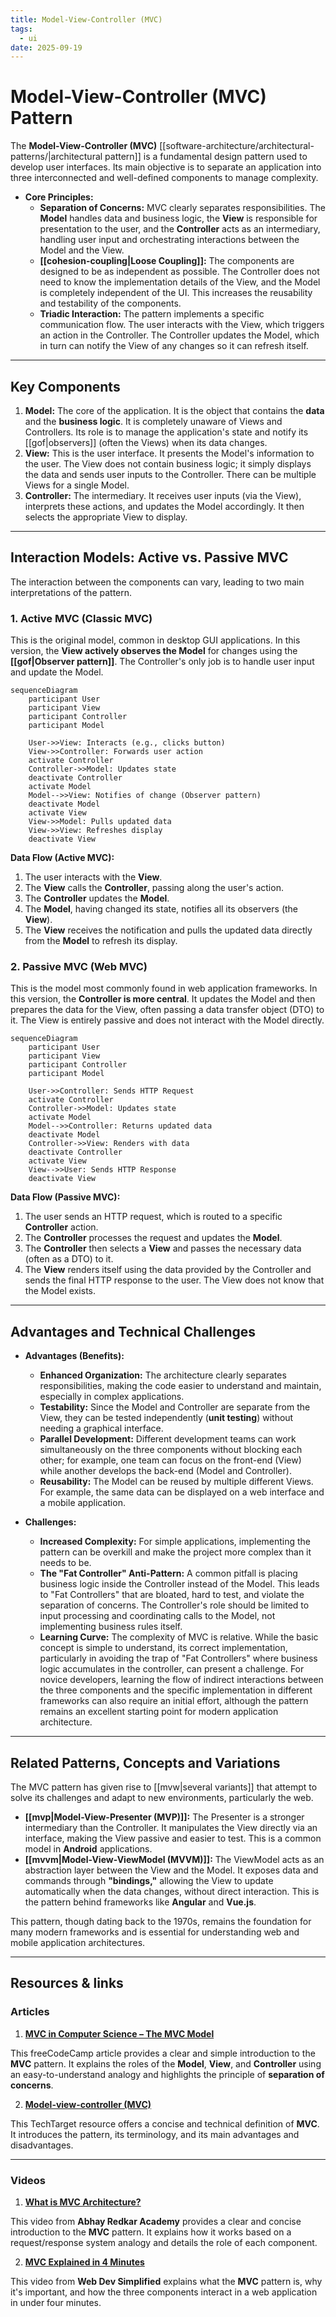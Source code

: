 ```yaml
---
title: Model-View-Controller (MVC)
tags:
  - ui
date: 2025-09-19
---
```


# Model-View-Controller (MVC) Pattern

The **Model-View-Controller (MVC)** [[software-architecture/architectural-patterns/|architectural pattern]] is a fundamental design pattern used to develop user interfaces. Its main objective is to separate an application into three interconnected and well-defined components to manage complexity.

* **Core Principles:**
    * **Separation of Concerns:** MVC clearly separates responsibilities. The **Model** handles data and business logic, the **View** is responsible for presentation to the user, and the **Controller** acts as an intermediary, handling user input and orchestrating interactions between the Model and the View.
    * **[[cohesion-coupling|Loose Coupling]]:** The components are designed to be as independent as possible. The Controller does not need to know the implementation details of the View, and the Model is completely independent of the UI. This increases the reusability and testability of the components.
    * **Triadic Interaction:** The pattern implements a specific communication flow. The user interacts with the View, which triggers an action in the Controller. The Controller updates the Model, which in turn can notify the View of any changes so it can refresh itself.

---

## Key Components

1.  **Model:** The core of the application. It is the object that contains the **data** and the **business logic**. It is completely unaware of Views and Controllers. Its role is to manage the application's state and notify its [[gof|observers]] (often the Views) when its data changes.
2.  **View:** This is the user interface. It presents the Model's information to the user. The View does not contain business logic; it simply displays the data and sends user inputs to the Controller. There can be multiple Views for a single Model.
3.  **Controller:** The intermediary. It receives user inputs (via the View), interprets these actions, and updates the Model accordingly. It then selects the appropriate View to display.

---

## Interaction Models: Active vs. Passive MVC

The interaction between the components can vary, leading to two main interpretations of the pattern.

### 1. Active MVC (Classic MVC)

This is the original model, common in desktop GUI applications. In this version, the **View actively observes the Model** for changes using the **[[gof|Observer pattern]]**. The Controller's only job is to handle user input and update the Model.

```mermaid
sequenceDiagram
    participant User
    participant View
    participant Controller
    participant Model

    User->>View: Interacts (e.g., clicks button)
    View->>Controller: Forwards user action
    activate Controller
    Controller->>Model: Updates state
    deactivate Controller
    activate Model
    Model-->>View: Notifies of change (Observer pattern)
    deactivate Model
    activate View
    View->>Model: Pulls updated data
    View->>View: Refreshes display
    deactivate View
```

**Data Flow (Active MVC):**
1.  The user interacts with the **View**.
2.  The **View** calls the **Controller**, passing along the user's action.
3.  The **Controller** updates the **Model**.
4.  The **Model**, having changed its state, notifies all its observers (the **View**).
5.  The **View** receives the notification and pulls the updated data directly from the **Model** to refresh its display.

### 2. Passive MVC (Web MVC)

This is the model most commonly found in web application frameworks. In this version, the **Controller is more central**. It updates the Model and then prepares the data for the View, often passing a data transfer object (DTO) to it. The View is entirely passive and does not interact with the Model directly.

```mermaid
sequenceDiagram
    participant User
    participant View
    participant Controller
    participant Model

    User->>Controller: Sends HTTP Request
    activate Controller
    Controller->>Model: Updates state
    activate Model
    Model-->>Controller: Returns updated data
    deactivate Model
    Controller->>View: Renders with data
    deactivate Controller
    activate View
    View-->>User: Sends HTTP Response
    deactivate View
```

**Data Flow (Passive MVC):**
1.  The user sends an HTTP request, which is routed to a specific **Controller** action.
2.  The **Controller** processes the request and updates the **Model**.
3.  The **Controller** then selects a **View** and passes the necessary data (often as a DTO) to it.
4.  The **View** renders itself using the data provided by the Controller and sends the final HTTP response to the user. The View does not know that the Model exists.

---

## Advantages and Technical Challenges

* **Advantages (Benefits):**
    * **Enhanced Organization:** The architecture clearly separates responsibilities, making the code easier to understand and maintain, especially in complex applications.
    * **Testability:** Since the Model and Controller are separate from the View, they can be tested independently (**unit testing**) without needing a graphical interface.
    * **Parallel Development:** Different development teams can work simultaneously on the three components without blocking each other; for example, one team can focus on the front-end (View) while another develops the back-end (Model and Controller).
    * **Reusability:** The Model can be reused by multiple different Views. For example, the same data can be displayed on a web interface and a mobile application.

* **Challenges:**
    * **Increased Complexity:** For simple applications, implementing the pattern can be overkill and make the project more complex than it needs to be.
    * **The "Fat Controller" Anti-Pattern:** A common pitfall is placing business logic inside the Controller instead of the Model. This leads to "Fat Controllers" that are bloated, hard to test, and violate the separation of concerns. The Controller's role should be limited to input processing and coordinating calls to the Model, not implementing business rules itself.
    * **Learning Curve:** The complexity of MVC is relative. While the basic concept is simple to understand, its correct implementation, particularly in avoiding the trap of "Fat Controllers" where business logic accumulates in the controller, can present a challenge. For novice developers, learning the flow of indirect interactions between the three components and the specific implementation in different frameworks can also require an initial effort, although the pattern remains an excellent starting point for modern application architecture.

---

## Related Patterns, Concepts and Variations

The MVC pattern has given rise to [[mvw|several variants]] that attempt to solve its challenges and adapt to new environments, particularly the web.

* **[[mvp|Model-View-Presenter (MVP)]]:** The Presenter is a stronger intermediary than the Controller. It manipulates the View directly via an interface, making the View passive and easier to test. This is a common model in **Android** applications.
* **[[mvvm|Model-View-ViewModel (MVVM)]]:** The ViewModel acts as an abstraction layer between the View and the Model. It exposes data and commands through **"bindings,"** allowing the View to update automatically when the data changes, without direct interaction. This is the pattern behind frameworks like **Angular** and **Vue.js**.

This pattern, though dating back to the 1970s, remains the foundation for many modern frameworks and is essential for understanding web and mobile application architectures.

---

## **Resources & links**

### **Articles**

1.  **[MVC in Computer Science – The MVC Model](https://www.freecodecamp.org/news/what-does-mvc-mean-in-computer-science/)**

This freeCodeCamp article provides a clear and simple introduction to the **MVC** pattern. It explains the roles of the **Model**, **View**, and **Controller** using an easy-to-understand analogy and highlights the principle of **separation of concerns**.

2.  **[Model-view-controller (MVC)](https://www.techtarget.com/whatis/definition/model-view-controller-MVC)**

This TechTarget resource offers a concise and technical definition of **MVC**. It introduces the pattern, its terminology, and its main advantages and disadvantages.

---

### **Videos**

1.  **[What is MVC Architecture?](https://www.youtube.com/watch?v=mtZdybMV4Bw)**

This video from **Abhay Redkar Academy** provides a clear and concise introduction to the **MVC** pattern. It explains how it works based on a request/response system analogy and details the role of each component.

2.  **[MVC Explained in 4 Minutes](https://www.youtube.com/watch?v=DUg2SWWK18I)**

This video from **Web Dev Simplified** explains what the **MVC** pattern is, why it's important, and how the three components interact in a web application in under four minutes.
